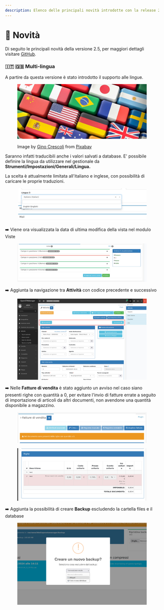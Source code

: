 ```yaml
---
description: Elenco delle principali novità introdotte con la release 2.5.
---
```


# 📣 Novità

Di seguito le principali novità della versione 2.5, per maggiori dettagli visitare [GitHub](https://github.com/devcode-it/openstamanager).

### 🇮🇹 🇬🇧 Multi-lingua

A partire da questa versione è stato introdotto il supporto alle lingue.

<figure><img src=".gitbook/assets/translation-7774314_1280.jpg" alt=""><figcaption><p>Image by <a href="https://pixabay.com/users/absolutvision-6158753/?utm_source=link-attribution&#x26;utm_medium=referral&#x26;utm_campaign=image&#x26;utm_content=7774314">Gino Crescoli</a> from <a href="https://pixabay.com/?utm_source=link-attribution&#x26;utm_medium=referral&#x26;utm_campaign=image&#x26;utm_content=7774314">Pixabay</a></p></figcaption></figure>

Saranno infatti traducibili anche i valori salvati a database. E' possibile definire la lingua da utilizzare nel gestionale da **Strumenti/Impostazioni/Generali/Lingua.**

La scelta è attualmente limitata all'italiano e inglese, con possibilità di caricare le proprie traduzioni.

<figure><img src=".gitbook/assets/immagine.png" alt=""><figcaption></figcaption></figure>

➡️ Viene ora visualizzata la data di ultima modifica della vista nel modulo Viste

<figure><img src=".gitbook/assets/immagine (1).png" alt=""><figcaption></figcaption></figure>

➡️ Aggiunta la navigazione tra **Attività** con codice precedente e successivo

<figure><img src=".gitbook/assets/immagine (2).png" alt=""><figcaption></figcaption></figure>

➡️ Nelle **Fatture di vendita** è stato aggiunto un avviso nel caso siano presenti righe con quantità a 0, per evitare l'invio di fatture errate a seguito di importazione di articoli da altri documenti, non avendone una quantità disponibile a magazzino.

<figure><img src=".gitbook/assets/immagine (3).png" alt=""><figcaption></figcaption></figure>

<figure><img src=".gitbook/assets/immagine (4).png" alt=""><figcaption></figcaption></figure>

➡️ Aggiunta la possibilità di creare **Backup** escludendo la cartella files e il database

<figure><img src=".gitbook/assets/immagine (5).png" alt=""><figcaption></figcaption></figure>
